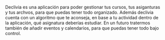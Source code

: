 Declivia es una aplicación para poder gestionar tus cursos, tus asiganturas y tus archvos, para que puedas tener todo organizado.
Además declivia cuenta con un algoritmo que te aconseja, en base a tu actividad dentro de la aplicación, qué asignatura deberías estudiar.
En un futuro tratermos también de añadir eventos y calendarios, para que puedas tener todo bajo control.
